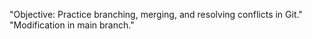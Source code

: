 "Objective: Practice branching, merging, and resolving conflicts in Git." 
"Modification in main branch."
